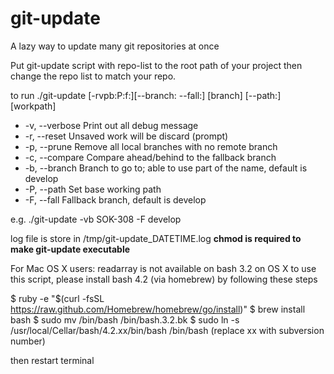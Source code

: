git-update
==========

A lazy way to update many git repositories at once

Put git-update script with repo-list to the root path of your project
then change the repo list to match your repo.
 
to run ./git-update [-rvpb:P:f:][--branch: --fall:] [branch] [--path:] [workpath]
* -v, --verbose   Print out all debug message
* -r, --reset     Unsaved work will be discard (prompt)
* -p, --prune     Remove all local branches with no remote branch
* -c, --compare   Compare ahead/behind to the fallback branch
* -b, --branch    Branch to go to; able to use part of the name, default is develop
* -P, --path      Set base working path
* -F, --fall      Fallback branch, default is develop
 
e.g. ./git-update -vb SOK-308 -F develop
 
log file is store in /tmp/git-update_DATETIME.log
**chmod is required to make git-update executable**
 
For Mac OS X users:
readarray is not available on bash 3.2 on OS X
to use this script, please install bash 4.2 (via homebrew) by following these steps
 
$ ruby -e "$(curl -fsSL https://raw.github.com/Homebrew/homebrew/go/install)"
$ brew install bash
$ sudo mv /bin/bash /bin/bash.3.2.bk
$ sudo ln -s /usr/local/Cellar/bash/4.2.xx/bin/bash /bin/bash (replace xx with subversion number)
 
then restart terminal
